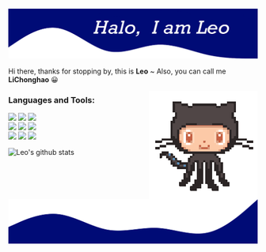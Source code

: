 ![head.png](./images/readme-top.png)

Hi there, thanks for stopping by, this is **Leo** ~ Also, you can call me **LiChonghao** 😀

<img align='right' src="./images/octocat.gif" width="220" alt="octocat.gif">


### Languages and Tools:

<p>  
  <!-- Your languages and tools. Be careful with the alignment. 
  You can use this sites to get logos: https://www.vectorlogo.zone or https://simpleicons.org/
  -->
  <code><img width="10%" src="https://www.vectorlogo.zone/logos/javascript/javascript-ar21.svg"></code>
  <code><img width="10%" src="https://www.vectorlogo.zone/logos/typescriptlang/typescriptlang-ar21.svg"></code>
  <code><img width="10%" src="https://www.vectorlogo.zone/logos/python/python-ar21.svg"></code>
  <br />
  <code><img width="10%" src="https://www.vectorlogo.zone/logos/vuejs/vuejs-ar21.svg"></code>
  <code><img width="10%" src="https://www.vectorlogo.zone/logos/nodejs/nodejs-ar21.svg"></code>
  <code><img width="10%" src="https://www.vectorlogo.zone/logos/d3js/d3js-ar21.svg"></code>
  <br />
  <code><img width="10%" src="https://www.vectorlogo.zone/logos/git-scm/git-scm-ar21.svg"></code>
  <code><img width="10%" src="https://www.vectorlogo.zone/logos/github/github-ar21.svg"></code>
  <code><img width="10%" src="https://www.vectorlogo.zone/logos/gnu_bash/gnu_bash-ar21.svg"></code>
</p>

![Leo's github stats](https://github-readme-stats.vercel.app/api?username=MrCrazyLeo&count_private=true&show_icons=true&include_all_commits=true&hide=&theme=)

<!-- [![ReadMe Card](https://github-readme-stats.vercel.app/api/pin/?username=anuraghazra&repo=github-readme-stats&show_owner=true&theme=)](https://github.com/anuraghazra/github-readme-stats) -->

<!-- [![Top Langs](https://github-readme-stats.vercel.app/api/top-langs/?username=MrCrazyLeo)](https://github.com/anuraghazra/github-readme-stats) -->

<!-- <a href="https://github.com/MrCrazyLeo">
  <img src="https://img.shields.io/github/followers/MrCrazyLeo">
</a>
<a href="https://github.com/MrCrazyLeo">
   <img src="https://komarev.com/ghpvc/?username=MrCrazyLeo">
</a> -->

![bottom.png](./images/readme-bottom.png)
